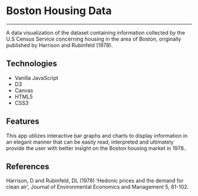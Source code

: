 # Boston Housing Data
***
A data visualization of the dataset containing information collected by the U.S Census Service concerning housing in the area of Boston, originally published by Harrison and Rubinfeld (1978).

## Technologies 
* Vanilla JavaScript
* D3
* Canvas
* HTML5
* CSS3

## Features
This app utilizes interactive bar graphs and charts to display information in an elegant manner that can be easily read, interpreted and ultimately provide the user with better insight on the Boston housing market in 1978..

## References
Harrison, D and Rubinfeld, DL (1978) ‘Hedonic prices and the demand for clean air’, Journal of Environmental Economics and Management 5, 81-102.

